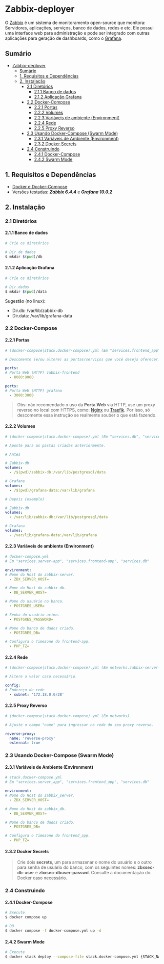 # Zabbix-deployer

O [Zabbix](https://www.zabbix.com/) é um sistema de monitoramento open-source que monitora: Servidores, aplicações, serviços, banco de dados, redes e etc. Ele possui uma interface web para administração e pode ser integrado com outras aplicações para geração de dashboards, como o [Grafana](https://grafana.com/).

## Sumário

- [Zabbix-deployer](#zabbix-deployer)
  - [Sumário](#sumário)
  - [1. Requisitos e Dependências](#1-requisitos-e-dependências)
  - [2. Instalação](#2-instalação)
    - [2.1 Diretórios](#21-diretórios)
      - [2.1.1 Banco de dados](#211-banco-de-dados)
      - [2.1.2 Aplicação Grafana](#212-aplicação-grafana)
    - [2.2 Docker-Compose](#22-docker-compose)
      - [2.2.1 Portas](#221-portas)
      - [2.2.2 Volumes](#222-volumes)
      - [2.2.3 Variáveis de ambiente (Environment)](#223-variáveis-de-ambiente-environment)
      - [2.2.4 Rede](#224-rede)
      - [2.2.5 Proxy Reverso](#225-proxy-reverso)
    - [2.3 Usando Docker-Compose (Swarm Mode)](#23-usando-docker-compose-swarm-mode)
      - [2.3.1 Variáveis de Ambiente (Environment)](#231-variáveis-de-ambiente-environment)
      - [2.3.2 Docker Secrets](#232-docker-secrets)
    - [2.4 Construindo](#24-construindo)
      - [2.4.1 Docker-Compose](#241-docker-compose)
      - [2.4.2 Swarm Mode](#242-swarm-mode)

  
## 1. Requisitos e Dependências

- [Docker e Docker-Compose](https://docs.docker.com/)
- Versões testadas: ***Zabbix 6.4.4*** e ***Grafana 10.0.2***

## 2. Instalação

### 2.1 Diretórios

#### 2.1.1 Banco de dados
```bash
# Crie os diretórios

# Dir.de dados
$ mkdir $(pwd)/db
```

#### 2.1.2 Aplicação Grafana
```bash
# Crie os diretórios

# Dir.dados
$ mkdir $(pwd)/data
```
Sugestão (no linux):

- Dir.db: /var/lib/zabbix-db
- Dir.data: /var/lib/grafana-data

### 2.2 Docker-Compose

#### 2.2.1 Portas

```yml
# (docker-compose|stack.docker-compose).yml (Em "services.frontend_app", "services.grafana_app")

# Descomente (e/ou altere) as portas/serviços que você deseja oferecer.

ports:
# Porta Web (HTTP) zabbix-frontend
  - 8080:8080

ports:
# Porta Web (HTTP) grafana
  - 3000:3000
```

> Obs: não recomendado o uso da **Porta Web** via HTTP, use um proxy reverso no local com HTTPS, como: [Nginx](https://github.com/nutecuneal/proxy-manager-deployer) ou [Traefik](https://doc.traefik.io/traefik/). Por isso, só descomente essa instrução se realmente souber o que está fazendo.

#### 2.2.2 Volumes

```yml
# (docker-compose|stack.docker-compose).yml (Em "services.db", "services.grafana_app")

# Aponte para as pastas criadas anteriormente.

# Antes

# Zabbix-db
volumes:
  - /$(pwd)/zabbix-db:/var/lib/postgresql/data

# Grafana
volumes:
  - /$(pwd)/grafana-data:/var/lib/grafana

# Depois (exemplo)

# Zabbix-db
volumes:
  - /var/lib/zabbix-db:/var/lib/postgresql/data

# Grafana
volumes:
  - /var/lib/grafana-data:/var/lib/grafana
```

#### 2.2.3 Variáveis de ambiente (Environment)

```yml
# docker-compose.yml
# Em "services.server-app", "services.frontend-app", "services.db"

environment:
# Nome do Host do zabbix-server.
  - ZBX_SERVER_HOST=

# Nome do Host do zabbix-db.
  - DB_SERVER_HOST=

# Nome do usuário no banco.
  - POSTGRES_USER=

# Senha do usuário acima.
  - POSTGRES_PASSWORD=

# Nome do banco de dados criado.
  - POSTGRES_DB=

# Configura o Timezone do frontend-app.
  - PHP_TZ=
```

#### 2.2.4 Rede

```yml
# (docker-compose|stack.docker-compose).yml (Em networks.zabbix-server-net.ipam)

# Altere o valor caso necessário. 

config:
# Endereço da rede
  - subnet: '172.18.0.0/28'
```

#### 2.2.5 Proxy Reverso

```yml
# (docker-compose|stack.docker-compose).yml (Em networks)

# Ajuste o campo "name" para ingressar na rede do seu proxy reverso.

reverse-proxy:
  name: 'reverse-proxy'
  external: true
```

### 2.3 Usando Docker-Compose (Swarm Mode)

#### 2.3.1 Variáveis de Ambiente (Environment)

```yml 
# stack.docker-compose.yml
# Em "services.server_app", "services.frontend_app", "services.db"

environment:
# Nome do Host do zabbix_server.
  - ZBX_SERVER_HOST=

# Nome do Host do zabbix_db.
  - DB_SERVER_HOST=

# Nome do banco de dados criado.
  - POSTGRES_DB=

# Configura o Timezone do frontend_app.
  - PHP_TZ=
```

#### 2.3.2 Docker Secrets

> Crie dois **secrets**, um para armazenar o nome do usuário e o outro para senha de usuário do banco, com os seguintes nomes: **zbxsec-db-user** e **zbxsec-dbuser-passwd**. Consulte a documentação do Docker caso necessário. 


### 2.4 Construindo 

#### 2.4.1 Docker-Compose

```bash
# Execute
$ docker compose up

# OU 
$ docker compose -f docker-compose.yml up -d
```

#### 2.4.2 Swarm Mode

```bash
# Execute
$ docker stack deploy --compose-file stack.docker-compose.yml {STACK_NAME}
```